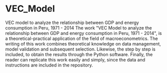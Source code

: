 # VEC_Model
VEC model to analyze the relationship between GDP and energy consumption in Peru, 1971 - 2014
The work "VEC Model to analyze the relationship between GDP and energy consumption in Peru, 1971 - 2014", is a theoretical-practical application of the field of macroeconometrics.
The writing of this work combines theoretical knowledge on data management, model validation and subsequent selection. Likewise, the step by step is included, to obtain the results through the Python software.
Finally, the reader can replicate this work easily and simply, since the data and instructions are included in the repository.
